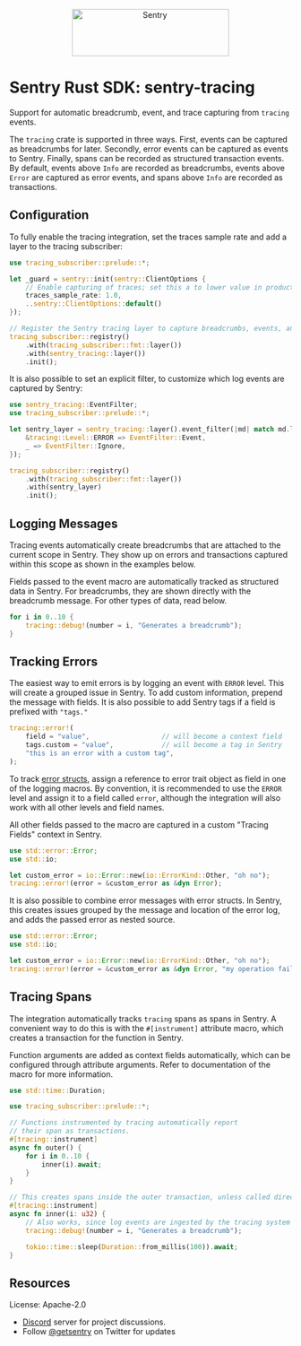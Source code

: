 <p align="center">
  <a href="https://sentry.io/?utm_source=github&utm_medium=logo" target="_blank">
    <img src="https://sentry-brand.storage.googleapis.com/sentry-wordmark-dark-280x84.png" alt="Sentry" width="280" height="84">
  </a>
</p>

# Sentry Rust SDK: sentry-tracing

Support for automatic breadcrumb, event, and trace capturing from `tracing` events.

The `tracing` crate is supported in three ways. First, events can be captured as breadcrumbs for
later. Secondly, error events can be captured as events to Sentry. Finally, spans can be
recorded as structured transaction events. By default, events above `Info` are recorded as
breadcrumbs, events above `Error` are captured as error events, and spans above `Info` are
recorded as transactions.

## Configuration

To fully enable the tracing integration, set the traces sample rate and add a layer to the
tracing subscriber:

```rust
use tracing_subscriber::prelude::*;

let _guard = sentry::init(sentry::ClientOptions {
    // Enable capturing of traces; set this a to lower value in production:
    traces_sample_rate: 1.0,
    ..sentry::ClientOptions::default()
});

// Register the Sentry tracing layer to capture breadcrumbs, events, and spans:
tracing_subscriber::registry()
    .with(tracing_subscriber::fmt::layer())
    .with(sentry_tracing::layer())
    .init();
```

It is also possible to set an explicit filter, to customize which log events are captured by
Sentry:

```rust
use sentry_tracing::EventFilter;
use tracing_subscriber::prelude::*;

let sentry_layer = sentry_tracing::layer().event_filter(|md| match md.level() {
    &tracing::Level::ERROR => EventFilter::Event,
    _ => EventFilter::Ignore,
});

tracing_subscriber::registry()
    .with(tracing_subscriber::fmt::layer())
    .with(sentry_layer)
    .init();
```

## Logging Messages

Tracing events automatically create breadcrumbs that are attached to the current scope in
Sentry. They show up on errors and transactions captured within this scope as shown in the
examples below.

Fields passed to the event macro are automatically tracked as structured data in Sentry. For
breadcrumbs, they are shown directly with the breadcrumb message. For other types of data, read
below.

```rust
for i in 0..10 {
    tracing::debug!(number = i, "Generates a breadcrumb");
}
```

## Tracking Errors

The easiest way to emit errors is by logging an event with `ERROR` level. This will create a
grouped issue in Sentry. To add custom information, prepend the message with fields. It is also
possible to add Sentry tags if a field is prefixed with `"tags."`

```rust
tracing::error!(
    field = "value",                  // will become a context field
    tags.custom = "value",            // will become a tag in Sentry
    "this is an error with a custom tag",
);
```

To track [error structs](https://docs.rs/sentry-tracing/0.32.0/sentry_tracing/std::error::Error), assign a reference to error trait object as field
in one of the logging macros. By convention, it is recommended to use the `ERROR` level and
assign it to a field called `error`, although the integration will also work with all other
levels and field names.

All other fields passed to the macro are captured in a custom "Tracing Fields" context in
Sentry.

```rust
use std::error::Error;
use std::io;

let custom_error = io::Error::new(io::ErrorKind::Other, "oh no");
tracing::error!(error = &custom_error as &dyn Error);
```

It is also possible to combine error messages with error structs. In Sentry, this creates issues
grouped by the message and location of the error log, and adds the passed error as nested
source.

```rust
use std::error::Error;
use std::io;

let custom_error = io::Error::new(io::ErrorKind::Other, "oh no");
tracing::error!(error = &custom_error as &dyn Error, "my operation failed");
```

## Tracing Spans

The integration automatically tracks `tracing` spans as spans in Sentry. A convenient way to do
this is with the `#[instrument]` attribute macro, which creates a transaction for the function
in Sentry.

Function arguments are added as context fields automatically, which can be configured through
attribute arguments. Refer to documentation of the macro for more information.

```rust
use std::time::Duration;

use tracing_subscriber::prelude::*;

// Functions instrumented by tracing automatically report
// their span as transactions.
#[tracing::instrument]
async fn outer() {
    for i in 0..10 {
        inner(i).await;
    }
}

// This creates spans inside the outer transaction, unless called directly.
#[tracing::instrument]
async fn inner(i: u32) {
    // Also works, since log events are ingested by the tracing system
    tracing::debug!(number = i, "Generates a breadcrumb");

    tokio::time::sleep(Duration::from_millis(100)).await;
}
```

## Resources

License: Apache-2.0

- [Discord](https://discord.gg/ez5KZN7) server for project discussions.
- Follow [@getsentry](https://twitter.com/getsentry) on Twitter for updates
